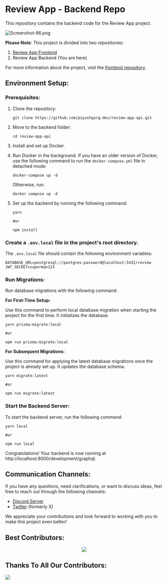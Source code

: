 # Review App - Backend Repo

This repository contains the backend code for the Review App project.

![Screenshot-86.png](https://i.postimg.cc/pXzH9rcC/Screenshot-86.png)

**Please Note**: This project is divided into two repositories:

1. [Review App Frontend](https://github.com/piyushgarg-dev/review-app)
2. Review App Backend (You are here)

For more information about the project, visit the [frontend repository](https://github.com/piyushgarg-dev/review-app).

## Environment Setup:

### Prerequisites:

1. Clone the repository:

   ```shell
   git clone https://github.com/piyushgarg-dev/review-app-api.git
   ```

2. Move to the backend folder:

   ```shell
   cd review-app-api
   ```

3. Install and set up Docker.

4. Run Docker in the background. If you have an older version of Docker, use the following command to run the `docker-compose.yml` file in detached mode:

   ```shell
   docker-compose up -d
   ```

   Otherwise, run:

   ```shell
   docker compose up -d
   ```

5. Set up the backend by running the following command:
   ```shell
   yarn
   
   #or

   npm install
   ```

### Create a `.env.local` file in the project's root directory.

The `.env.local` file should contain the following environment variables:

```shell
DATABASE_URL=postgresql://postgres:password@localhost:5432/review
JWT_SECRET=superman123
```

### Run Migrations:

Run database migrations with the following command:

**For First-Time Setup:**

Use this command to perform local database migration when starting the project for the first time. It initializes the database.

```shell
yarn prisma:migrate:local

#or

npm run prisma:migrate:local
```

**For Subsequent Migrations:**

Use this command for applying the latest database migrations once the project is already set up. It updates the database schema.

```shell
yarn migrate:latest

#or

npm run migrate:latest
```

### Start the Backend Server:

To start the backend server, run the following command:

```shell
yarn local

#or 

npm run local
```

Congratulations! Your backend is now running at http://localhost:8000/development/graphql.

## Communication Channels:

If you have any questions, need clarifications, or want to discuss ideas, feel free to reach out through the following channels:

- [Discord Server](https://discord.com/invite/YuUjtrufmT)
- [Twitter](https://twitter.com/piyushgarg_dev) (formerly X)

We appreciate your contributions and look forward to working with you to make this project even better!

## Best Contributors:

<div align="center">
    <a  href="https://github.com/piyushgarg-dev/review-app-api/graphs/contributors">
        <img src="https://contrib.rocks/image?repo=piyushgarg-dev/review-app-api&anon=1" />
    </a>
</div>

## Thanks To All Our Contributors:

<a href="https://github.com/piyushgarg-dev/review-app-api/graphs/contributors">
  <img src="https://contrib.rocks/image?repo=piyushgarg-dev/review-app-api" />
</a>
